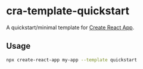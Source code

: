 # cra-template-quickstart

A quickstart/minimal template for [Create React App](https://create-react-app.dev/).

## Usage

```sh
npx create-react-app my-app --template quickstart
```
